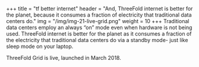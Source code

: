 +++
title = "tf better internet"
header = "And, ThreeFold internet is better for the planet, because it consumes a fraction of electricity that traditional data centers do."
img = "/img/img-21-live-grid.png"
weight = 10
+++
Traditional data centers employ an always “on” mode even when hardware is not being used. ThreeFold internet is better for the planet as it consumes a fraction of the electricity that traditional data centers do via a standby mode- just like sleep mode on your laptop.

ThreeFold Grid is live, launched in March 2018.